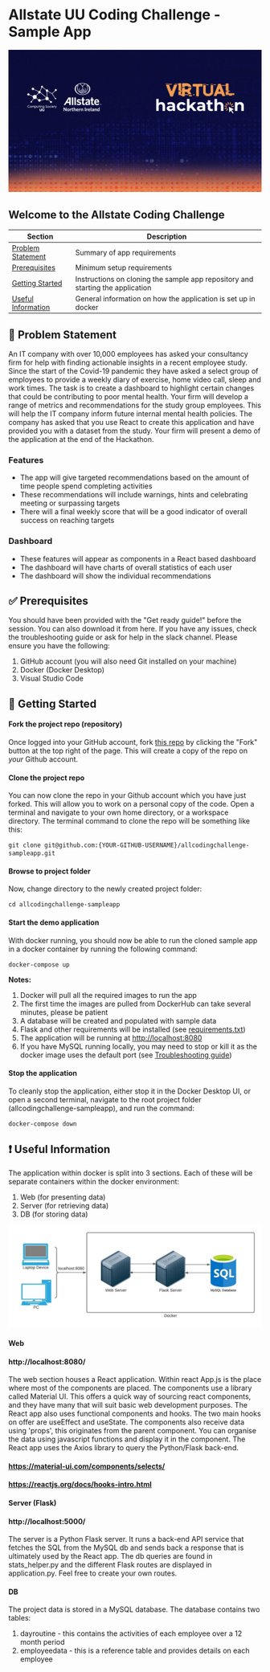 # Allstate UU Coding Challenge - Sample App

![AllState](./img/9A9F5914-64CC-4660-AA17-EFC157196FC8_1_105_c.jpeg)

## Welcome to the Allstate Coding Challenge

| Section | Description |
| --- | --- |
| [Problem Statement](#problem-statement) | Summary of app requirements |
| [Prerequisites](#prerequisites) | Minimum setup requirements |
| [Getting Started](#getting-started) | Instructions on cloning the sample app repository and starting the application |
| [Useful Information](#useful-information) | General information on how the application is set up in docker |


## :page_facing_up: Problem Statement

An IT company with over 10,000 employees has asked your consultancy firm for help with finding actionable insights in a recent employee study. Since the start of the Covid-19 pandemic they have asked a select group of employees to provide a weekly diary of exercise, home video call, sleep and work times. The task is to create a dashboard to highlight certain changes that could be contributing to poor mental health. Your firm will develop a range of metrics and recommendations for the study group employees. This will help the IT company inform future internal mental health policies. The company has asked that you use React to create this application and have provided you with a dataset from the study.  Your firm will present a demo of the application at the end of the Hackathon.

### Features
- The app will give targeted recommendations based on the amount of time people spend 
 completing activities
- These recommendations will include warnings, hints and celebrating meeting or surpassing 
targets
- There will a final weekly score that will be a good indicator of overall success on 
reaching targets

### Dashboard
- These features will appear as components in a React based dashboard
- The dashboard will have charts of overall statistics of each user
- The dashboard will show the individual recommendations

## :white_check_mark: Prerequisites
You should have been provided with the "Get ready guide!" before the session.  You can also
download it from here.  If you have any issues, check the troubleshooting guide or ask for
help in the slack channel.  Please ensure you have the following:

1.  GitHub account (you will also need Git installed on your machine)
2.  Docker (Docker Desktop)
3.  Visual Studio Code

## :running: Getting Started

#### Fork the project repo (repository)
Once logged into your GitHub account, fork 
[this repo](https://github.com/HackathonAllUU/allcodingchallenge-sampleapp) by clicking the 
"Fork" button at the top right of the page. This will create a copy of the repo on _your_ 
Github account.

#### Clone the project repo
You can now clone the repo in your Github account which you have just forked. This will allow
you to work on a personal copy of the code.  Open a terminal and navigate to your own home 
directory, or a workspace directory.  The terminal command to clone the repo will be 
something like this:

```
git clone git@github.com:{YOUR-GITHUB-USERNAME}/allcodingchallenge-sampleapp.git
```

#### Browse to project folder

Now, change directory to the newly created project folder:

```
cd allcodingchallenge-sampleapp
```

#### Start the demo application

With docker running, you should now be able to run the cloned sample app in a docker 
container by running the following command:

```
docker-compose up
```

**Notes:**

1.  Docker will pull all the required images to run the app
2.  The first time the images are pulled from DockerHub can take several minutes, please
be patient
3.  A database will be created and populated with sample data
4.  Flask and other requirements will be installed (see [requirements.txt](./server/requirements.txt))
5.  The application will be running at [http://localhost:8080](http://localhost:8080)
6.  If you have MySQL running locally, you may need to stop or kill it as the docker image
uses the default port (see [Troubleshooting guide](./Troubleshooting.md))

#### Stop the application
 
 To cleanly stop the application, either stop it in the Docker Desktop UI, or open a second
 terminal, navigate to the root project folder (allcodingchallenge-sampleapp), and run the
 command:

 ```
docker-compose down
 ```

## :exclamation: Useful Information

The application within docker is split into 3 sections.  Each of these will be separate 
containers within the docker environment:
 
1. Web (for presenting data)
2. Server (for retrieving data)
3. DB (for storing data)

![Docker Services](./img/hackathon_docker_serverices.jpeg)

#### Web
#### http://localhost:8080/
The web section houses a React application. Within react App.js is the place where most of the components are placed. The components use a library called Material UI. This offers a quick way of sourcing react components, and they have many that will suit basic web development purposes. The React app also uses functional components and hooks. The two main hooks on offer are useEffect and useState. The components also receive data using 'props', this originates from the parent component. You can organise the data using javascript functions and display it in the component. The React app uses the Axios library to query the Python/Flask back-end.

#### https://material-ui.com/components/selects/
#### https://reactjs.org/docs/hooks-intro.html
 
#### Server (Flask)
#### http://localhost:5000/
The server is a Python Flask server.  It runs a back-end API service that fetches the SQL from the MySQL db and sends back a response that is ultimately used by the React app. The db queries are found in stats_helper.py and the different Flask routes are displayed in application.py. Feel free to create your own routes. 
  
#### DB
The project data is stored in a MySQL database. The database contains two tables:
1) dayroutine - this contains the activities of each employee over a 12 month period
2) employeedata - this is a reference table and provides details on each employee
 
 
 
 
 
 
 
